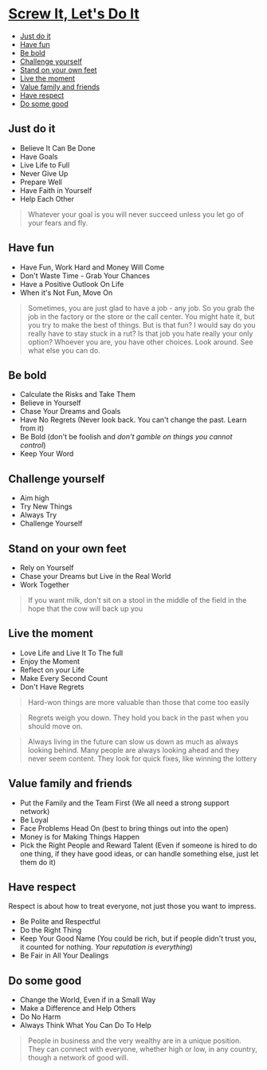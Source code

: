 # [Screw It, Let's Do It](https://www.goodreads.com/book/show/198863.Screw_It_Let_s_Do_It)

- [Just do it](#just-do-it)
- [Have fun](#have-fun)
- [Be bold](#be-bold)
- [Challenge yourself](#challenge-yourself)
- [Stand on your own feet](#stand-on-your-own-feet)
- [Live the moment](#live-the-moment)
- [Value family and friends](#value-family-and-friends)
- [Have respect](#have-respect)
- [Do some good](#do-some-good)

## Just do it

- Believe It Can Be Done
- Have Goals
- Live Life to Full
- Never Give Up
- Prepare Well
- Have Faith in Yourself
- Help Each Other

> Whatever your goal is you will never succeed unless you let go of your fears and fly.

## Have fun

- Have Fun, Work Hard and Money Will Come
- Don't Waste Time - Grab Your Chances
- Have a Positive Outlook On Life
- When it's Not Fun, Move On

> Sometimes, you are just glad to have a job - any job. So you grab the job in the factory or the store or the call center. You might hate it, but you try to make the best of things. But is that fun? I would say do you really have to stay stuck in a rut? Is that job you hate really your only option? Whoever you are, you have other choices. Look around. See what else you can do.

## Be bold

- Calculate the Risks and Take Them
- Believe in Yourself
- Chase Your Dreams and Goals
- Have No Regrets (Never look back. You can't change the past. Learn from it)
- Be Bold (don't be foolish and *don't gamble on things you cannot control*)
- Keep Your Word

## Challenge yourself

- Aim high
- Try New Things
- Always Try
- Challenge Yourself

## Stand on your own feet

- Rely on Yourself
- Chase your Dreams but Live in the Real World
- Work Together

> If you want milk, don't sit on a stool in the middle of the field in the hope that the cow will back up you

## Live the moment

- Love Life and Live It To The full
- Enjoy the Moment
- Reflect on your Life
- Make Every Second Count
- Don't Have Regrets

> Hard-won things are more valuable than those that come too easily

> Regrets weigh you down. They hold you back in the past when you should move on.

> Always living in the future can slow us down as much as always looking behind. Many people are always looking ahead and they never seem content. They look for quick fixes, like winning the lottery

## Value family and friends

- Put the Family and the Team First (We all need a strong support network)
- Be Loyal
- Face Problems Head On (best to bring things out into the open)
- Money is for Making Things Happen
- Pick the Right People and Reward Talent (Even if someone is hired to do one thing, if they have good ideas, or can handle something else, just let them do it)

## Have respect

Respect is about how to treat everyone, not just those you want to impress.

- Be Polite and Respectful
- Do the Right Thing
- Keep Your Good Name (You could be rich, but if people didn't trust you, it counted for nothing. *Your reputation is everything*)
- Be Fair in All Your Dealings

## Do some good

- Change the World, Even if in a Small Way
- Make a Difference and Help Others
- Do No Harm
- Always Think What You Can Do To Help

> People in business and the very wealthy are in a unique position. They can connect with everyone, whether high or low, in any country, though a network of good will.
